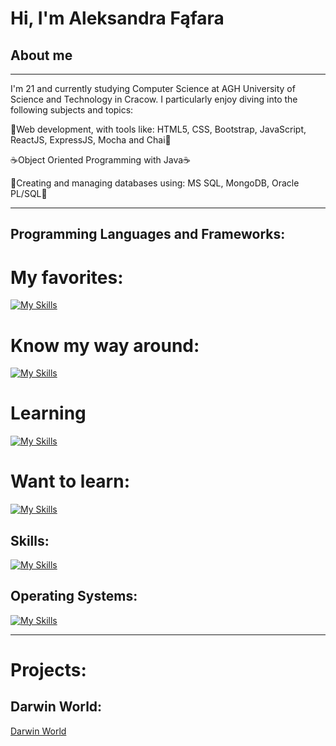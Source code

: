 # Hi, I'm Aleksandra Fąfara

## About me
---
I'm 21 and currently studying Computer Science at AGH University of Science and Technology in Cracow. I particularly enjoy diving into the following subjects and topics:

🌻Web development, with tools like: HTML5, CSS, Bootstrap, JavaScript, ReactJS, ExpressJS, Mocha and Chai🌻

☕Object Oriented Programming with Java☕

📖Creating and managing databases using: MS SQL, MongoDB, Oracle PL/SQL📖

---

## Programming Languages and Frameworks:
# My favorites:

[![My Skills](https://skillicons.dev/icons?i=js,html,css,react,java,bootstrap)](https://skillicons.dev)

# Know my way around:

[![My Skills](https://skillicons.dev/icons?i=python,c)](https://skillicons.dev)

# Learning

[![My Skills](https://skillicons.dev/icons?i=mongodb,nodejs,express)](https://skillicons.dev)

# Want to learn:

[![My Skills](https://skillicons.dev/icons?i=ts,vue,nextjs)](https://skillicons.dev)


## Skills:

[![My Skills](https://skillicons.dev/icons?i=git,github,vite)](https://skillicons.dev)

## Operating Systems:

[![My Skills](https://skillicons.dev/icons?i=ubuntu,windows)](https://skillicons.dev)

---

# Projects:

## Darwin World:

[Darwin World]([(https://github.com/Epic215/PO_2023_PROJ_MICHON_FAFARA)])
